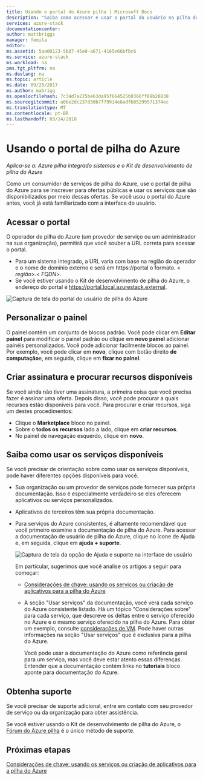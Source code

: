 ```yaml
---
title: Usando o portal do Azure pilha | Microsoft Docs
description: "Saiba como acessar e usar o portal do usuário na pilha do Azure."
services: azure-stack
documentationcenter: 
author: mattbriggs
manager: femila
editor: 
ms.assetid: 5aa00123-5b87-45e0-a671-4165e66bfbc6
ms.service: azure-stack
ms.workload: na
pms.tgt_pltfrm: na
ms.devlang: na
ms.topic: article
ms.date: 09/25/2017
ms.author: mabrigg
ms.openlocfilehash: 7c34d7a225be63da95f664525b0366ff89b28838
ms.sourcegitcommit: a0be2dc237d30b7f79914e8adfb85299571374ec
ms.translationtype: MT
ms.contentlocale: pt-BR
ms.lasthandoff: 03/14/2018
---
```

# <a name="using-the-azure-stack-portal"></a>Usando o portal de pilha do Azure

*Aplica-se a: Azure pilha integrado sistemas e o Kit de desenvolvimento de pilha do Azure*

Como um consumidor de serviços de pilha do Azure, use o portal de pilha do Azure para se inscrever para ofertas públicas e usar os serviços que são disponibilizados por meio dessas ofertas. Se você usou o portal do Azure antes, você já está familiarizado com a interface do usuário.

## <a name="access-the-portal"></a>Acessar o portal

O operador de pilha do Azure (um provedor de serviço ou um administrador na sua organização), permitirá que você souber a URL correta para acessar o portal. 

- Para um sistema integrado, a URL varia com base na região do operador e o nome de domínio externo e será em https://portal o formato. &lt; *região*&gt;.&lt; *FQDN*&gt;.
- Se você estiver usando o Kit de desenvolvimento de pilha do Azure, o endereço do portal é https://portal.local.azurestack.external.

![Captura de tela do portal do usuário de pilha do Azure](media/azure-stack-use-portal/UserPortal.png)

## <a name="customize-the-dashboard"></a>Personalizar o painel

O painel contém um conjunto de blocos padrão. Você pode clicar em **Editar painel** para modificar o painel padrão ou clique em **novo painel** adicionar painéis personalizados. Você pode adicionar facilmente blocos ao painel. Por exemplo, você pode clicar em **novo**, clique com botão direito **de computação**e, em seguida, clique em **fixar no painel**.

## <a name="create-subscription-and-browse-available-resources"></a>Criar assinatura e procurar recursos disponíveis
 
Se você ainda não tiver uma assinatura, a primeira coisa que você precisa fazer é assinar uma oferta. Depois disso, você pode procurar a quais recursos estão disponíveis para você. Para procurar e criar recursos, siga um destes procedimentos:

- Clique o **Marketplace** bloco no painel. 
- Sobre o **todos os recursos** lado a lado, clique em **criar recursos**.
- No painel de navegação esquerdo, clique em **novo**.

## <a name="learn-how-to-use-available-services"></a>Saiba como usar os serviços disponíveis

Se você precisar de orientação sobre como usar os serviços disponíveis, pode haver diferentes opções disponíveis para você.

- Sua organização ou um provedor de serviços pode fornecer sua própria documentação. Isso é especialmente verdadeiro se eles oferecem aplicativos ou serviços personalizados.
- Aplicativos de terceiros têm sua própria documentação.
- Para serviços do Azure consistentes, é altamente recomendável que você primeiro examine a documentação de pilha do Azure. Para acessar a documentação de usuário de pilha do Azure, clique no ícone de Ajuda e, em seguida, clique em **ajuda + suporte**.
 
    ![Captura de tela da opção de Ajuda e suporte na interface de usuário](media/azure-stack-use-portal/HelpAndSupport.png)

    Em particular, sugerimos que você analise os artigos a seguir para começar:

    - [Considerações de chave: usando os serviços ou criação de aplicativos para a pilha do Azure](azure-stack-considerations.md)
    - A seção "Usar serviços" da documentação, você verá cada serviço do Azure consistente listado. Há um tópico "Considerações sobre" para cada serviço, que descreve os deltas entre o serviço oferecido no Azure e o mesmo serviço oferecido na pilha do Azure. Para obter um exemplo, consulte [considerações de VM](azure-stack-vm-considerations.md). Pode haver outras informações na seção "Usar serviços" que é exclusiva para a pilha do Azure. 
     
      Você pode usar a documentação do Azure como referência geral para um serviço, mas você deve estar atento essas diferenças. Entender que a documentação contém links no **tutoriais** bloco aponte para documentação do Azure.

## <a name="get-support"></a>Obtenha suporte

Se você precisar de suporte adicional, entre em contato com seu provedor de serviço ou da organização para obter assistência. 

Se você estiver usando o Kit de desenvolvimento de pilha do Azure, o [Fórum do Azure pilha](https://social.msdn.microsoft.com/Forums/azure/home?forum=azurestack) é o único método de suporte.

## <a name="next-steps"></a>Próximas etapas

[Considerações de chave: usando os serviços ou criação de aplicativos para a pilha do Azure](azure-stack-considerations.md)
